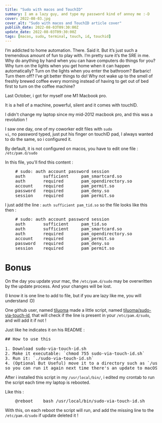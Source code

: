 ```yaml
---
title: "Sudo with macos and TouchID"
summary: I am a lazy guy, and type my password kind of annoy me :-D
cover: 2022-08-03.jpg
cover_alt: "Sudo with macos and TouchID article cover"
publish_date: 2022-08-03T09:30:00Z
update_date: 2022-08-03T09:30:00Z
tags: [macos, sudo, terminal, touch, id, touchid]
---
```


I’m addicted to home automation. There. Said it. But it’s just such a tremendous amount of fun to play with. I’m pretty sure it’s the SRE in me. Why do anything by hand when you can have computers do things for you? Why turn on the lights when you get home when it can happen automatically? Turn on the lights when you enter the bathroom? Barbaric! Turn them off? I’ve git better things to do! Why not wake up to the smell of freshly brewed coffee every morning instead of having to get out of bed first to turn on the coffee machine?

Last October, i got for myself one M1 Macbook pro.

It is a hell of a machine, powerful, silent and it comes with touchID.

I didn't change my laptop since my mid-2012 macbook pro, and this was a revolution !

I saw one day, one of my coworker edit files with <code>sudo vi</code>, no password typed, just put his finger on touchID pad, I always wanted to do the same, so i configured it.

By default, it is not configured on macos, you have to edit one file : <code>/etc/pam.d/sudo</code>

In this file, you'll find this content :

<pre>
    # sudo: auth account password session
    auth       sufficient     pam_smartcard.so
    auth       required       pam_opendirectory.so
    account    required       pam_permit.so
    password   required       pam_deny.so
    session    required       pam_permit.so
</pre>

I just add the line : <code>auth sufficient pam_tid.so</code> so the file looks like this then :

<pre>
    # sudo: auth account password session
    auth       sufficient     pam_tid.so
    auth       sufficient     pam_smartcard.so
    auth       required       pam_opendirectory.so
    account    required       pam_permit.so
    password   required       pam_deny.so
    session    required       pam_permit.so
</pre>

# Bonus 

On the day you update your mac, the <code>/etc/pam.d/sudo</code> may be overwritten by the update process. And your changes will be lost.

(I know it is one line to add to file, but if you are lazy like me, you will understand :D)

One github user, named [tjluoma](https://github.com/tjluoma) made a little script, named [tjluoma/sudo-via-touch-id](https://github.com/tjluoma/sudo-via-touch-id), that will check if the line is present in your <code>/etc/pam.d/sudo</code>, and will add it if not !

Just like he indicates it on his README :

<pre>
## How to use this

1. Download sudo-via-touch-id.sh
2. Make it executable: `chmod 755 sudo-via-touch-id.sh`
3. Run it: `./sudo-via-touch-id.sh`
4. (Optional But Useful) move it to a directory such as `/usr/local/bin/` 
so you can run it again next time there's an update to macOS.
</pre>

After i installed this script in my <code>/usr/local/bin/</code>, i edited my crontab to run the script each time my laptop is rebooted.

Like this :

<pre>
    @reboot    bash /usr/local/bin/sudo-via-touch-id.sh
</pre>

With this, on each reboot the script will run, and add the missing line to the <code>/etc/pam.d/sudo</code> if update deleted it !

